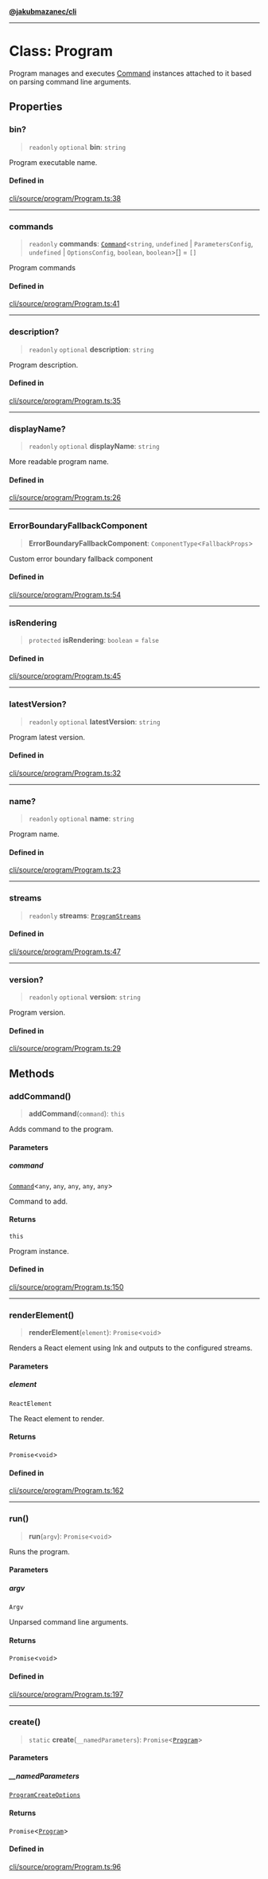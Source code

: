 [**@jakubmazanec/cli**](../README.md)

---

# Class: Program

Program manages and executes [Command](Command.md) instances attached to it based on parsing command
line arguments.

## Properties

### bin?

> `readonly` `optional` **bin**: `string`

Program executable name.

#### Defined in

[cli/source/program/Program.ts:38](https://github.com/jakubmazanec/tools/blob/92d3fc1374d1ad6d45198d05d061e0f856a89434/packages/cli/source/program/Program.ts#L38)

---

### commands

> `readonly` **commands**: [`Command`](Command.md)\<`string`, `undefined` \| `ParametersConfig`,
> `undefined` \| `OptionsConfig`, `boolean`, `boolean`\>[] = `[]`

Program commands

#### Defined in

[cli/source/program/Program.ts:41](https://github.com/jakubmazanec/tools/blob/92d3fc1374d1ad6d45198d05d061e0f856a89434/packages/cli/source/program/Program.ts#L41)

---

### description?

> `readonly` `optional` **description**: `string`

Program description.

#### Defined in

[cli/source/program/Program.ts:35](https://github.com/jakubmazanec/tools/blob/92d3fc1374d1ad6d45198d05d061e0f856a89434/packages/cli/source/program/Program.ts#L35)

---

### displayName?

> `readonly` `optional` **displayName**: `string`

More readable program name.

#### Defined in

[cli/source/program/Program.ts:26](https://github.com/jakubmazanec/tools/blob/92d3fc1374d1ad6d45198d05d061e0f856a89434/packages/cli/source/program/Program.ts#L26)

---

### ErrorBoundaryFallbackComponent

> **ErrorBoundaryFallbackComponent**: `ComponentType`\<`FallbackProps`\>

Custom error boundary fallback component

#### Defined in

[cli/source/program/Program.ts:54](https://github.com/jakubmazanec/tools/blob/92d3fc1374d1ad6d45198d05d061e0f856a89434/packages/cli/source/program/Program.ts#L54)

---

### isRendering

> `protected` **isRendering**: `boolean` = `false`

#### Defined in

[cli/source/program/Program.ts:45](https://github.com/jakubmazanec/tools/blob/92d3fc1374d1ad6d45198d05d061e0f856a89434/packages/cli/source/program/Program.ts#L45)

---

### latestVersion?

> `readonly` `optional` **latestVersion**: `string`

Program latest version.

#### Defined in

[cli/source/program/Program.ts:32](https://github.com/jakubmazanec/tools/blob/92d3fc1374d1ad6d45198d05d061e0f856a89434/packages/cli/source/program/Program.ts#L32)

---

### name?

> `readonly` `optional` **name**: `string`

Program name.

#### Defined in

[cli/source/program/Program.ts:23](https://github.com/jakubmazanec/tools/blob/92d3fc1374d1ad6d45198d05d061e0f856a89434/packages/cli/source/program/Program.ts#L23)

---

### streams

> `readonly` **streams**: [`ProgramStreams`](../type-aliases/ProgramStreams.md)

#### Defined in

[cli/source/program/Program.ts:47](https://github.com/jakubmazanec/tools/blob/92d3fc1374d1ad6d45198d05d061e0f856a89434/packages/cli/source/program/Program.ts#L47)

---

### version?

> `readonly` `optional` **version**: `string`

Program version.

#### Defined in

[cli/source/program/Program.ts:29](https://github.com/jakubmazanec/tools/blob/92d3fc1374d1ad6d45198d05d061e0f856a89434/packages/cli/source/program/Program.ts#L29)

## Methods

### addCommand()

> **addCommand**(`command`): `this`

Adds command to the program.

#### Parameters

##### command

[`Command`](Command.md)\<`any`, `any`, `any`, `any`, `any`\>

Command to add.

#### Returns

`this`

Program instance.

#### Defined in

[cli/source/program/Program.ts:150](https://github.com/jakubmazanec/tools/blob/92d3fc1374d1ad6d45198d05d061e0f856a89434/packages/cli/source/program/Program.ts#L150)

---

### renderElement()

> **renderElement**(`element`): `Promise`\<`void`\>

Renders a React element using Ink and outputs to the configured streams.

#### Parameters

##### element

`ReactElement`

The React element to render.

#### Returns

`Promise`\<`void`\>

#### Defined in

[cli/source/program/Program.ts:162](https://github.com/jakubmazanec/tools/blob/92d3fc1374d1ad6d45198d05d061e0f856a89434/packages/cli/source/program/Program.ts#L162)

---

### run()

> **run**(`argv`): `Promise`\<`void`\>

Runs the program.

#### Parameters

##### argv

`Argv`

Unparsed command line arguments.

#### Returns

`Promise`\<`void`\>

#### Defined in

[cli/source/program/Program.ts:197](https://github.com/jakubmazanec/tools/blob/92d3fc1374d1ad6d45198d05d061e0f856a89434/packages/cli/source/program/Program.ts#L197)

---

### create()

> `static` **create**(`__namedParameters`): `Promise`\<[`Program`](Program.md)\>

#### Parameters

##### \_\_namedParameters

[`ProgramCreateOptions`](../type-aliases/ProgramCreateOptions.md)

#### Returns

`Promise`\<[`Program`](Program.md)\>

#### Defined in

[cli/source/program/Program.ts:96](https://github.com/jakubmazanec/tools/blob/92d3fc1374d1ad6d45198d05d061e0f856a89434/packages/cli/source/program/Program.ts#L96)
